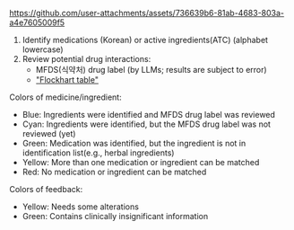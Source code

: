 https://github.com/user-attachments/assets/736639b6-81ab-4683-803a-a4e7605009f5

1. Identify medications (Korean) or active ingredients(ATC) (alphabet lowercase)
2. Review potential drug interactions:
   - MFDS(식약처) drug label (by LLMs; results are subject to error)
   - ["Flockhart table"](https://drug-interactions.medicine.iu.edu/MainTable.aspx)

Colors of medicine/ingredient:
- Blue: Ingredients were identified and MFDS drug label was reviewed
- Cyan: Ingredients were identified, but the MFDS drug label was not reviewed (yet)
- Green: Medication was identified, but the ingredient is not in identification list(e.g., herbal ingredients)
- Yellow: More than one medication or ingredient can be matched
- Red: No medication or ingredient can be matched

Colors of feedback:
- Yellow: Needs some alterations
- Green: Contains clinically insignificant information
